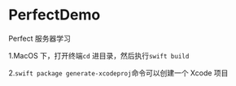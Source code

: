 # PerfectDemo
Perfect 服务器学习

1.MacOS 下，打开终端```cd``` 进目录，然后执行```swift build```

2.```swift package generate-xcodeproj```命令可以创建一个 Xcode 项目
